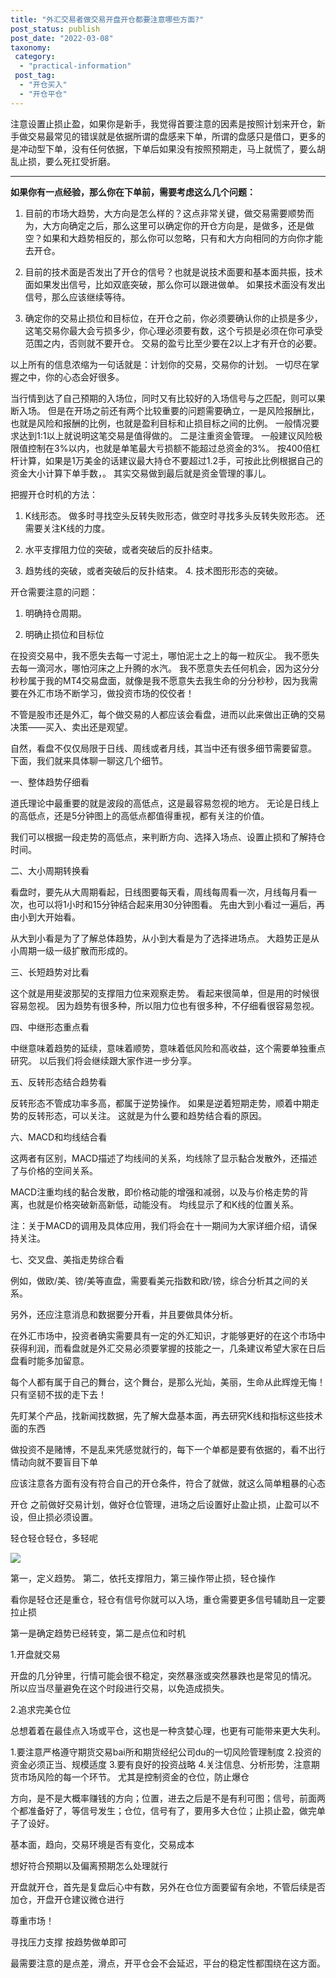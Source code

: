 ```yaml
---
title: "外汇交易者做交易开盘开仓都要注意哪些方面?"
post_status: publish
post_date: "2022-03-08"
taxonomy:
 category: 
  - "practical-information"
 post_tag: 
  - "开仓买入"
  - "开仓平仓"
---
```


注意设置止损止盈，如果你是新手，我觉得首要注意的因素是按照计划来开仓，新手做交易最常见的错误就是依据所谓的盘感来下单，所谓的盘感只是借口，更多的是冲动型下单，没有任何依据，下单后如果没有按照预期走，马上就慌了，要么胡乱止损，要么死扛受折磨。

* * *

**如果你有一点经验，那么你在下单前，需要考虑这么几个问题：**

1. 目前的市场大趋势，大方向是怎么样的？这点非常关键，做交易需要顺势而为，大方向确定之后，那么这里可以确定你的开仓方向是，是做多，还是做空？如果和大趋势相反的，那么你可以忽略，只有和大方向相同的方向你才能去开仓。

2. 目前的技术面是否发出了开仓的信号？也就是说技术面要和基本面共振，技术面如果发出信号，比如双底突破，那么你可以跟进做单。 如果技术面没有发出信号，那么应该继续等待。

3. 确定你的交易止损位和目标位，在开仓之前，你必须要确认你的止损是多少，这笔交易你最大会亏损多少，你心理必须要有数，这个亏损是必须在你可承受范围之内，否则就不要开仓。 交易的盈亏比至少要在2以上才有开仓的必要。

以上所有的信息浓缩为一句话就是：计划你的交易，交易你的计划。 一切尽在掌握之中，你的心态会好很多。

当行情到达了自己预期的入场位，同时又有比较好的入场信号与之匹配，则可以果断入场。 但是在开场之前还有两个比较重要的问题需要确立，一是风险报酬比，也就是风险和报酬的比例，也就是盈利目标和止损目标之间的比例。 一般情况要求达到1:1以上就说明这笔交易是值得做的。 二是注重资金管理。 一般建议风险极限值控制在3%以内，也就是单笔最大亏损额不能超过总资金的3%。 按400倍杠杆计算，如果是1万美金的话建议最大持仓不要超过1.2手，可按此比例根据自己的资金大小计算下单手数，。 其实交易做到最后就是资金管理的事儿。

把握开仓时机的方法：

1. K线形态。 做多时寻找空头反转失败形态，做空时寻找多头反转失败形态。 还需要关注K线的力度。

2. 水平支撑阻力位的突破，或者突破后的反扑结束。

3. 趋势线的突破，或者突破后的反扑结束。 4. 技术图形形态的突破。

开仓需要注意的问题：

1. 明确持仓周期。

2. 明确止损位和目标位

在投资交易中，我不愿失去每一寸泥土，哪怕泥土之上的每一粒灰尘。 我不愿失去每一滴河水，哪怕河床之上升腾的水汽。 我不愿意失去任何机会，因为这分分秒秒属于我的MT4交易盘面，就像是我不愿意失去我生命的分分秒秒，因为我需要在外汇市场不断学习，做投资市场的佼佼者！

不管是股市还是外汇，每个做交易的人都应该会看盘，进而以此来做出正确的交易决策——买入、卖出还是观望。

自然，看盘不仅仅局限于日线、周线或者月线，其当中还有很多细节需要留意。 下面，我们就来具体聊一聊这几个细节。

一、整体趋势仔细看

道氏理论中最重要的就是波段的高低点，这是最容易忽视的地方。 无论是日线上的高低点，还是5分钟图上的高低点都值得重视，都有关注的价值。

我们可以根据一段走势的高低点，来判断方向、选择入场点、设置止损和了解持仓时间。

二、大小周期转换看

看盘时，要先从大周期看起，日线图要每天看，周线每周看一次，月线每月看一次，也可以将1小时和15分钟结合起来用30分钟图看。 先由大到小看过一遍后，再由小到大开始看。

从大到小看是为了了解总体趋势，从小到大看是为了选择进场点。 大趋势正是从小周期一级一级扩散而形成的。

三、长短趋势对比看

这个就是用斐波那契的支撑阻力位来观察走势。 看起来很简单，但是用的时候很容易忽视。 因为趋势有很多种，所以阻力位也有很多种，不仔细看很容易忽视。

四、中继形态重点看

中继意味着趋势的延续，意味着顺势，意味着低风险和高收益，这个需要单独重点研究。 以后我们将会继续跟大家作进一步分享。

五、反转形态结合趋势看

反转形态不管成功率多高，都属于逆势操作。 如果是逆着短期走势，顺着中期走势的反转形态，可以关注。 这就是为什么要和趋势结合看的原因。

六、MACD和均线结合看

这两者有区别，MACD描述了均线间的关系，均线除了显示黏合发散外，还描述了与价格的空间关系。

MACD注重均线的黏合发散，即价格动能的增强和减弱，以及与价格走势的背离，也就是价格突破新高新低，动能没有。 均线显示了和K线的位置关系。

注：关于MACD的调用及具体应用，我们将会在十一期间为大家详细介绍，请保持关注。

七、交叉盘、美指走势综合看

例如，做欧/美、镑/美等直盘，需要看美元指数和欧/镑，综合分析其之间的关系。

另外，还应注意消息和数据要分开看，并且要做具体分析。

在外汇市场中，投资者确实需要具有一定的外汇知识，才能够更好的在这个市场中获得利润，而看盘就是外汇交易必须要掌握的技能之一，几条建议希望大家在日后盘看时能多加留意。

每个人都有属于自己的舞台，这个舞台，是那么光灿，美丽，生命从此辉煌无悔！只有坚韧不拔的走下去！

先盯某个产品，找新闻找数据，先了解大盘基本面，再去研究K线和指标这些技术面的东西

做投资不是赌博，不是乱来凭感觉就行的，每下一个单都是要有依据的，看不出行情动向就不要盲目下单

应该注意各方面有没有符合自己的开仓条件，符合了就做，就这么简单粗暴的心态

开仓 之前做好交易计划，做好仓位管理，进场之后设置好止盈止损，止盈可以不设，但止损必须设置。

轻仓轻仓轻仓，多轻呢

![](https://cdn.fendou.la/funstoutiao/2020/11/142718786.jpg)

第一，定义趋势。 第二，依托支撑阻力，第三操作带止损，轻仓操作

看你是轻仓还是重仓，轻仓有信号你就可以入场，重仓需要更多信号辅助且一定要拉止损

第一是确定趋势已经转变，第二是点位和时机

1.开盘就交易

开盘的几分钟里，行情可能会很不稳定，突然暴涨或突然暴跌也是常见的情况。 所以应当尽量避免在这个时段进行交易，以免造成损失。

2.追求完美仓位

总想着着在最佳点入场或平仓，这也是一种贪婪心理，也更有可能带来更大失利。

1.要注意严格遵守期货交易bai所和期货经纪公司du的一切风险管理制度 2.投资的资金必须正当、规模适度 3.要有良好的投资战略 4.关注信息、分析形势，注意期货市场风险的每一个环节。 尤其是控制资金的仓位，防止爆仓

方向，是不是大概率赚钱的方向；位置，进去之后是不是有利可图；信号，前面两个都准备好了，等信号发生；仓位，信号有了，要用多大仓位；止损止盈，做完单子了设好。

基本面，趋向，交易环境是否有变化，交易成本

想好符合预期以及偏离预期怎么处理就行

开盘就开仓，首先是复盘后心中有数，另外在仓位方面要留有余地，不管后续是否加仓，开盘开仓建议微仓进行

尊重市场！

寻找压力支撑 按趋势做单即可

最需要注意的是点差，滑点，开平仓会不会延迟，平台的稳定性都围绕在这方面。
